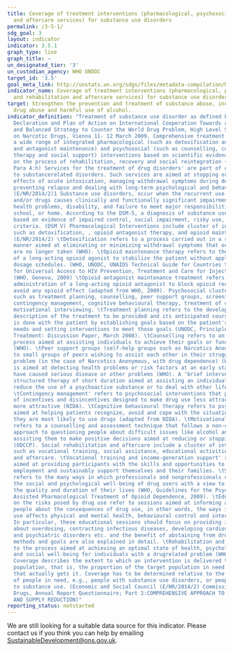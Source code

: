 ```yaml
---
title: Coverage of treatment interventions (pharmacological, psychosocial and rehabilitation
  and aftercare services) for substance use disorders
permalink: /3-5-1/
sdg_goal: 3
layout: indicator
indicator: 3.5.1
graph_type: line
graph_title: ~
un_designated_tier: '3'
un_custodian_agency: WHO UNODC
target_id: '3.5'
goal_meta_link: http://unstats.un.org/sdgs/files/metadata-compilation/Metadata-Goal-3.pdf
indicator_name: Coverage of treatment interventions (pharmacological, psychosocial
  and rehabilitation and aftercare services) for substance use disorders
target: Strengthen the prevention and treatment of substance abuse, including narcotic
  drug abuse and harmful use of alcohol.
indicator_definition: "Treatment of substance use disorder as defined by the Political
  Declaration and Plan of Action on International Cooperation Towards an integrated
  and Balanced Strategy to Counter the World Drug Problem, High Level Segment, Commission
  on Narcotic Drugs, Vienna 11- 12 March 2009. Comprehensive treatment system offering
  a wide range of integrated pharmacological (such as detoxification and opioid agonist
  and antagonist maintenance) and psychosocial (such as counselling, cognitive behavioural
  therapy and social support) interventions based on scientific evidence and focused
  on the process of rehabilitation, recovery and social reintegration (Plan of Action,
  Para 4:h) Services for the treatment of drug disorders' are part of clinical responses
  to substancerelated disorders. Such services are aimed at stopping or reducing the
  effects of acute intoxication, managing withdrawal symptoms during detoxification,
  preventing relapse and dealing with long-term psychological and behavioural symptoms..
  (E/NR/2014/2)1 Substance use disorders, occur when the recurrent use of alcohol
  and/or drugs causes clinically and functionally significant impairment, such as
  health problems, disability, and failure to meet major responsibilities at work,
  school, or home. According to the DSM-5, a diagnosis of substance use disorder is
  based on evidence of impaired control, social impairment, risky use, and pharmacological
  criteria. (DSM V) Pharmacological Interventions include cluster of interventions
  such as detoxification, , opioid antagonist therapy, and opioid maintenance therapy
  (E/NR/2014/2) \tDetoxification refers to a process carried out in a safe and effective
  manner aimed at eliminating or minimizing withdrawal symptoms that occur after drugs
  are no longer taken (WHO). \tOpioid maintenance therapy refers to the regular administration
  of a long-acting opioid agonist to stabilize the patient without applying tapering
  dosage schedules. (WHO, UNODC, UNAIDS Technical Guide for Countries to Set Targets
  for Universal Access to HIV Prevention, Treatment and Care for Injecting Drug Users
  (WHO, Geneva, 2009) \tOpioid antagonist maintenance treatment refers to the regular
  administration of a long-acting opioid antagonist to block opioid receptors and
  avoid any opioid effect (adapted from WHO, 2009). Psychosocial cluster of interventions
  such as treatment planning, counselling, peer support groups, screening/brief intervention,
  contingency management, cognitive behavioural therapy, treatment of comorbidity,
  motivational interviewing. \tTreatment planning refers to the development of a written
  description of the treatment to be provided and its anticipated course. Such planning
  is done with the patient by establishing goals based on the patient's identified
  needs and setting interventions to meet those goals (UNODC, Principles of Drug Dependence
  Treatment: Discussion Paper, March 2008). \tCounselling refers to an intensive interpersonal
  process aimed at assisting individuals to achieve their goals or function more effectively
  (WHO). \tPeer support groups (self-help groups such as Narcotics Anonymous) refers
  to small groups of peers wishing to assist each other in their struggle with a particular
  problem (in the case of Narcotics Anonymous, with drug dependence) (WHO). \tScreening
  is aimed at detecting health problems or risk factors at an early stage before they
  have caused serious disease or other problems (WHO). A 'brief intervention' is a
  structured therapy of short duration aimed at assisting an individual to cease or
  reduce the use of a psychoactive substance or to deal with other life issues (WHO).
  \tContingency management' refers to psychosocial interventions that provide a system
  of incentives and disincentives designed to make drug use less attractive and abstinence
  more attractive (NIDA). \tCognitive behavioural therapy refers to psychosocial interventions
  aimed at helping patients recognize, avoid and cope with the situations in which
  they are most likely to use drugs (adapted from NIDA). \tMotivational interviewing
  refers to a counselling and assessment technique that follows a non-confrontational
  approach to questioning people about difficult issues like alcohol and drug use,
  assisting them to make positive decisions aimed at reducing or stopping such use
  (ODCCP). Social rehabilitation and aftercare include a cluster of interventions
  such as vocational training, social assistance, educational activities, rehabilitation
  and aftercare. \tVocational training and income-generation support' refers to activities
  aimed at providing participants with the skills and opportunities to engage in meaningful
  employment and sustainably support themselves and their families. \tSocial assistance
  refers to the many ways in which professionals and nonprofessionals can support
  the social and psychological well-being of drug users with a view to improving both
  the quality and duration of their lives (WHO, Guidelines for the Psychosocially
  Assisted Pharmacological Treatment of Opioid Dependence, 2009). \tEducational activities
  on the risks posed by drug use refer to sessions aimed at informing and counselling
  people about the consequences of drug use, in other words, the ways in which such
  use affects physical and mental health, behavioural control and interpersonal relationships.
  In particular, these educational sessions should focus on providing information
  about overdosing, contracting infectious diseases, developing cardiovascular, metabolic
  and psychiatric disorders etc. and the benefit of abstaining from drug use. Treatment
  methods and goals are also explained in detail. \tRehabilitation and aftercare refers
  to the process aimed at achieving an optimal state of health, psychological functioning
  and social well-being for individuals with a drugrelated problem (WHO). Coverage
  Coverage describes the extent to which an intervention is delivered to the target
  population, that is, the proportion of the target population in need of an intervention
  that actually gets it. Coverage has to be determined relative to the national estimates
  of people in need, e.g., people with substance use disorders, or people vulnerable
  to substance use. (Economic and Social Council (E/NR/2014/2) Commission on Narcotics
  Drugs, Annual Report Questionnaire; Part 2:COMPREHENSIVE APPROACH TO DRUG DEMAND
  AND SUPPLY REDUCTION)"
reporting_status: notstarted
---
```


We are still looking for a suitable data source for this indicator. Please contact us if you think you can help by emailing <a href="mailto:SustainableDevelopment@ons.gov.uk">SustainableDevelopment@ons.gov.uk</a>.


